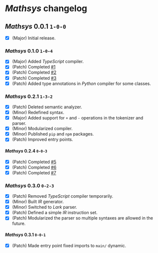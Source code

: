 # *Mathsys* changelog
## *Mathsys* 0.0.1 `1-0-0`
- [X] (Major) Initial release.
### *Mathsys* 0.1.0 `1-0-4`
- [X] (Major) Added *TypeScript* compiler.
- [X] (Patch) Completed [#1](https://github.com/abscissa-math/mathsys/issues/1)
- [X] (Patch) Completed [#2](https://github.com/abscissa-math/mathsys/issues/2)
- [X] (Patch) Completed [#3](https://github.com/abscissa-math/mathsys/issues/3)
- [X] (Patch) Added type annotations in *Python* compiler for some classes.
### *Mathsys* 0.2.1 `1-3-2`
- [X] (Patch) Deleted semantic analyzer.
- [X] (Minor) Redefined syntax.
- [X] (Major) Added support for `+` and `-` operations in the tokenizer and parser.
- [X] (Minor) Modularized compiler.
- [X] (Minor) Published `pip` and `npm` packages.
- [X] (Patch) Improved entry points.
#### *Mathsys* 0.2.4 `0-0-3`
- [X] (Patch) Completed [#5](https://github.com/abscissa-math/mathsys/issues/5)
- [X] (Patch) Completed [#6](https://github.com/abscissa-math/mathsys/issues/6)
- [X] (Patch) Completed [#7](https://github.com/abscissa-math/mathsys/issues/7)
### *Mathsys* 0.3.0 `0-2-3`
- [X] (Patch) Removed *TypeScript* compiler temporarily.
- [X] (Minor) Built *IR* generator.
- [X] (Minor) Switched to *Lark* parser.
- [X] (Patch) Defined a simple *IR* instruction set.
- [X] (Patch) Modularized the parser so multiple syntaxes are allowed in the future.
#### *Mathsys* 0.3.1 `0-0-1`
- [X] (Patch) Made entry point fixed imports to `main/` dynamic.